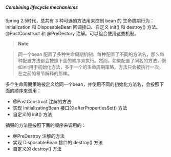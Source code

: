 ##### Combining lifecycle mechanisms

Spring 2.5时代，总共有 3 种可选的方法用来控制 bean 的 生命周期行为：Initialization 和 DisposableBean 回调接口、自定义 init() 和 destroy() 方法、@PostConstruct 和 @PreDestory 注解。可以组合使用这些机制。

>**Note**

> 同一个bean 配置了多种生命周期机制，每种配置了不同的方法名，那么每种配置方法都会按照下面的顺序来执行。然而，如果配置了同名的方法，例如init用于初始化方法，多于一个的生命周期策略，方法只会被执行一次，在之前的章节解释的那样。

多个生命周期策略被定义给同一个bean，并使用不同的初始化方法名，会按照下面的顺序来调用：

* @PostConstruct 注解的方法
* 实现 InitializatingBean 接口的 afterPropertiesSet() 方法
* 自定义的 init() 方法

销毁的方法是按照下面的顺序来调用的：

* @PreDestroy 注解的方法
* 实现 DisposableBean 接口的 destroy() 方法
* 自定义的 destroy() 方法






